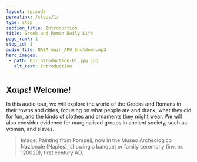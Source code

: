 ```yaml
---
layout: episode
permalink: /stops/1/
type: stop
section_title: Introduction
title: Greek and Roman Daily Life 
page_rank: 1
stop_id: 1
audio_file: NASA_main_APU_Shutdown.mp3
hero_images:
 - path: 01-introduction-01.jpg.jpg
   alt_text: Introduction
---
```


## Χαιρε! Welcome! 

In this audio tour, we will explore the world of the Greeks and Romans in their towns and cities, focusing on what people ate and drank, what they did for fun, and the kinds of clothes and ornaments they might wear. We will also consider evidence for marginalised groups in ancient society, such as women, and slaves. 

> Image: Painting from Pompeii, now in the Museo Archeologico Nazionale (Naples), showing a banquet or family ceremony (inv. nr. 120029), first century AD. 
